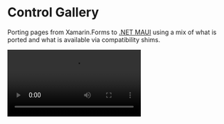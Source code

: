 # Control Gallery

Porting pages from Xamarin.Forms to [.NET MAUI](https://github.com/dotnet/maui) using a mix of what is ported and what is available via compatibility shims.

![maui video](media/maui-p2-gallery.mp4)